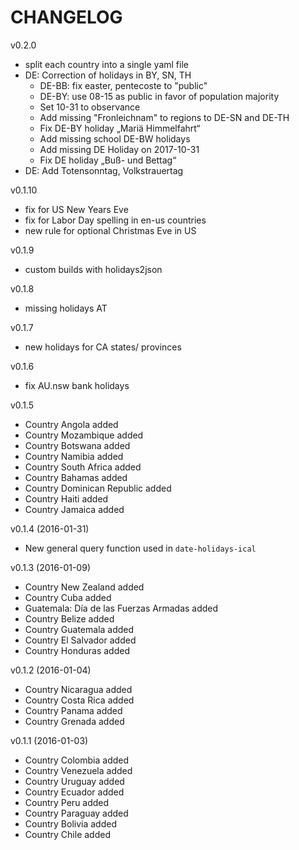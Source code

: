 # CHANGELOG

v0.2.0
- split each country into a single yaml file
- DE: Correction of holidays in BY, SN, TH
  - DE-BB: fix easter, pentecoste to "public"
  - DE-BY: use 08-15 as public in favor of population majority
  - Set 10-31 to observance
  - Add missing "Fronleichnam" to regions to DE-SN and DE-TH
  - Fix DE-BY holiday „Mariä Himmelfahrt“
  - Add missing school DE-BW holidays
  - Add missing DE Holiday on 2017-10-31
  - Fix DE holiday „Buß- und Bettag“
- DE: Add Totensonntag, Volkstrauertag

v0.1.10
- fix for US New Years Eve
- fix for Labor Day spelling in en-us countries
- new rule for optional Christmas Eve in US

v0.1.9
- custom builds with holidays2json

v0.1.8
- missing holidays AT

v0.1.7
- new holidays for CA states/ provinces

v0.1.6
- fix AU.nsw bank holidays

v0.1.5
* Country Angola added
* Country Mozambique added
* Country Botswana added
* Country Namibia added
* Country South Africa added
* Country Bahamas added
* Country Dominican Republic added
* Country Haiti added
* Country Jamaica added

v0.1.4 (2016-01-31)
* New general query function used in `date-holidays-ical`

v0.1.3 (2016-01-09)
* Country New Zealand added
* Country Cuba added
* Guatemala: Día de las Fuerzas Armadas added
* Country Belize added
* Country Guatemala added
* Country El Salvador added
* Country Honduras added

v0.1.2 (2016-01-04)
* Country Nicaragua added
* Country Costa Rica added
* Country Panama added
* Country Grenada added

v0.1.1 (2016-01-03)
* Country Colombia added
* Country Venezuela added
* Country Uruguay added
* Country Ecuador added
* Country Peru added
* Country Paraguay added
* Country Bolivia added
* Country Chile added
